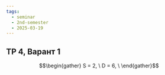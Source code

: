 ```yaml
---
tags:
  - seminar
  - 2nd-semester
  - 2025-03-19
---
```


## ТР 4, Варант 1

$$\begin{gather}
S = 2, \ D = 6, \ 
\end{gather}$$